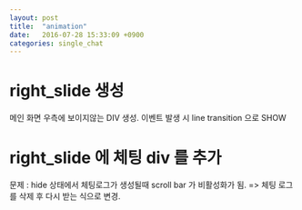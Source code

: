 ```yaml
---
layout: post
title:  "animation"
date:   2016-07-28 15:33:09 +0900
categories: single_chat
---
```

# right_slide 생성

메인 화면 우측에 보이지않는 DIV 생성.
이벤트 발생 시 line transition 으로 SHOW



# right_slide 에 체팅 div 를 추가 

문제 : hide 상태에서 체팅로그가 생성될때 scroll bar 가 비활성화가 됨.
=> 체팅 로그를 삭제 후 다시 받는 식으로 변경.
